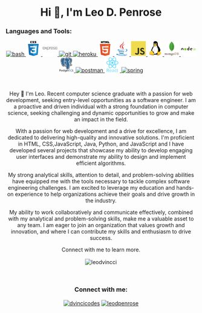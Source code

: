 <h1 align="center">Hi 👋, I'm Leo D. Penrose</h1>









<div align="center">
  
  
  
   <!-- Languages and Tools Section  
   ![Learn English - 2560 x 1440 px(1)](https://user-images.githubusercontent.com/90817505/208836887-9ed422f9-2cfe-4f0e-9f31-06d949b70f79.jpeg)

   -->
<h3 align="left">Languages and Tools:</h3>
<p align="center"> <a href="https://www.gnu.org/software/bash/" target="_blank" rel="noreferrer"> <img src="https://www.vectorlogo.zone/logos/gnu_bash/gnu_bash-icon.svg" alt="bash" width="40" height="40"/> </a> <a href="https://www.w3schools.com/css/" target="_blank" rel="noreferrer"> <img src="https://raw.githubusercontent.com/devicons/devicon/master/icons/css3/css3-original-wordmark.svg" alt="css3" width="40" height="40"/> </a> <a href="https://expressjs.com" target="_blank" rel="noreferrer"> <img src="https://raw.githubusercontent.com/devicons/devicon/master/icons/express/express-original-wordmark.svg" alt="express" width="40" height="40"/> </a> <a href="https://git-scm.com/" target="_blank" rel="noreferrer"> <img src="https://www.vectorlogo.zone/logos/git-scm/git-scm-icon.svg" alt="git" width="40" height="40"/> </a> <a href="https://heroku.com" target="_blank" rel="noreferrer"> <img src="https://www.vectorlogo.zone/logos/heroku/heroku-icon.svg" alt="heroku" width="40" height="40"/> </a> <a href="https://www.w3.org/html/" target="_blank" rel="noreferrer"> <img src="https://raw.githubusercontent.com/devicons/devicon/master/icons/html5/html5-original-wordmark.svg" alt="html5" width="40" height="40"/> </a> <a href="https://www.java.com" target="_blank" rel="noreferrer"> <img src="https://raw.githubusercontent.com/devicons/devicon/master/icons/java/java-original.svg" alt="java" width="40" height="40"/> </a> <a href="https://developer.mozilla.org/en-US/docs/Web/JavaScript" target="_blank" rel="noreferrer"> <img src="https://raw.githubusercontent.com/devicons/devicon/master/icons/javascript/javascript-original.svg" alt="javascript" width="40" height="40"/> </a> <a href="https://www.linux.org/" target="_blank" rel="noreferrer"> <img src="https://raw.githubusercontent.com/devicons/devicon/master/icons/linux/linux-original.svg" alt="linux" width="40" height="40"/> </a> <a href="https://www.mongodb.com/" target="_blank" rel="noreferrer"> <img src="https://raw.githubusercontent.com/devicons/devicon/master/icons/mongodb/mongodb-original-wordmark.svg" alt="mongodb" width="40" height="40"/> </a> <a href="https://nodejs.org" target="_blank" rel="noreferrer"> <img src="https://raw.githubusercontent.com/devicons/devicon/master/icons/nodejs/nodejs-original-wordmark.svg" alt="nodejs" width="40" height="40"/> </a> <a href="https://www.postgresql.org" target="_blank" rel="noreferrer"> <img src="https://raw.githubusercontent.com/devicons/devicon/master/icons/postgresql/postgresql-original-wordmark.svg" alt="postgresql" width="40" height="40"/> </a> <a href="https://postman.com" target="_blank" rel="noreferrer"> <img src="https://www.vectorlogo.zone/logos/getpostman/getpostman-icon.svg" alt="postman" width="40" height="40"/> </a> <a href="https://reactjs.org/" target="_blank" rel="noreferrer"> <img src="https://raw.githubusercontent.com/devicons/devicon/master/icons/react/react-original-wordmark.svg" alt="react" width="40" height="40"/> </a> <a href="https://spring.io/" target="_blank" rel="noreferrer"> <img src="https://www.vectorlogo.zone/logos/springio/springio-icon.svg" alt="spring" width="40" height="40"/> </a> </p>
&emsp;&emsp;&emsp;&emsp;&emsp;&emsp;&emsp;&emsp;&emsp;&emsp;&emsp;&emsp;&emsp;&emsp;
<!--  -->
  
  
  
  
  
  
  
  
    
 
<!-- **My Blurb**   -->
  
Hey 👋 I'm Leo. 
Recent computer science graduate with a passion for web development, seeking entry-level opportunities as a software engineer. I am a proactive and driven individual with a strong foundation in computer science, seeking challenging and dynamic opportunities to grow and make an impact in the field. 

With a passion for web development and a drive for excellence, I am dedicated to delivering high-quality and innovative solutions. I'm proficient in HTML, CSS,JavaScript, Java, Python, and JavaScript and I have developed several projects that showcase my ability to develop engaging user interfaces and demonstrate my ability to design and implement efficient algorithms. 

My strong analytical skills, attention to detail, and problem-solving abilities have equipped me with the tools necessary to tackle complex software engineering challenges. I am excited to leverage my education and hands-on experience to help organizations achieve their goals and drive growth in the industry. 

My ability to work collaboratively and communicate effectively, combined with my analytical and problem-solving skills, make me a valuable asset to any team. I am eager to join an organization that values growth and innovation, and where I can contribute my skills and enthusiasm to drive success. 

Connect with me to learn more.
  
<!--  🎓 I Recently Graduated with a Bachelor of Science in Computer Science

 👨‍💻 My projects are available at [https://leodpenrose.netlify.app/](https://leodpenrose.netlify.app/)

 📝 I sometimes write articles on [https://www.leopenrose.tech/blog](https://www.leopenrose.tech/blog) -->
<!-- 
 📫 **leodpenrose@gmail.com -->
<!-- ⚡ Fun fact **I'm a Navy Vet with 3 deployments and have visted about 10 different countries** -->

<!--  ****   -->

   
  <img align="center" src="https://github-readme-stats.vercel.app/api?username=leodvincci&show_icons=true&locale=en" alt="leodvincci" />

   

  
  
  
  
   
   
&emsp;&emsp;&emsp;&emsp;&emsp;&emsp;&emsp;&emsp;&emsp;&emsp;&emsp;&emsp;&emsp;&emsp;
<!-- Connect With Me Section  -->
<h3 align="center">Connect with me:</h3>
<p align="center">
<a href="https://twitter.com/ldpenrose" target="blank"><img align="center" src="https://raw.githubusercontent.com/rahuldkjain/github-profile-readme-generator/master/src/images/icons/Social/twitter.svg" alt="dvincicodes" height="60" width="80" /></a>
<a href="https://linkedin.com/in/leodpenrose" target="blank"><img align="center" src="https://raw.githubusercontent.com/rahuldkjain/github-profile-readme-generator/master/src/images/icons/Social/linked-in-alt.svg" alt="leodpenrose" height="60" width="80" /></a>
</p>   
<!--       -->
     &emsp;&emsp;&emsp;&emsp;&emsp;&emsp;&emsp;&emsp;&emsp;&emsp;&emsp;&emsp;&emsp;&emsp;
&emsp;&emsp;&emsp;&emsp;&emsp;&emsp;&emsp;&emsp;&emsp;&emsp;&emsp;&emsp;&emsp;&emsp;
&emsp;&emsp;&emsp;&emsp;&emsp;&emsp;&emsp;&emsp;&emsp;&emsp;&emsp;&emsp;&emsp;&emsp;
&emsp;&emsp;&emsp;&emsp;&emsp;&emsp;&emsp;&emsp;&emsp;&emsp;&emsp;&emsp;&emsp;&emsp;
&emsp;&emsp;&emsp;&emsp;&emsp;&emsp;&emsp;&emsp;&emsp;&emsp;&emsp;&emsp;&emsp;&emsp;
&emsp;&emsp;&emsp;&emsp;&emsp;&emsp;&emsp;&emsp;&emsp;&emsp;&emsp;&emsp;&emsp;&emsp;
   


 <div >
   
   
   
   
   

   
   
   
   
   
   
   
   
<!--  Stats  
 ![snake gif](https://github.com/leodvincci/leodvincci/blob/output/github-contribution-grid-snake.gif)

-->
   
   <div> 

<!--  more stats  
<p>
  <img align="center" src="https://github-readme-streak-stats.herokuapp.com/?user=leodvincci&" alt="leodvincci" />
   
</p>
    -->
   </div>

   
<!--     -->

   
   
   
   
   
<!-- random gif
   <img  src="https://media1.giphy.com/media/xT9IgzoKnwFNmISR8I/giphy.gif?cid=790b76112e65678dd24e210d71a5852237611636a2db0a16&rid=giphy.gif&ct=g" alt="Girl in a jacket" width="300" height="200"> 
  
   -->
  
</div>

 </div>
 
 
 
 
<!-- another random gif 
<div  align="center">
<img src="https://camo.githubusercontent.com/beb64ff21c883e318e4f5db5231c2ba4175705bea1c9249e82a41ab375db4f75/68747470733a2f2f6d65646961322e67697068792e636f6d2f6d656469612f51737347456d706b79454f684243623765312f67697068792e6769663f6369643d656366303565343761306e336769316266716e74716d6f62386739616964316f796a327772336473336d67373030626c267269643d67697068792e676966" data-canonical-src="https://media2.giphy.com/media/QssGEmpkyEOhBCb7e1/giphy.gif?cid=ecf05e47a0n3gi1bfqntqmob8g9aid1oyj2wr3ds3mg700bl&amp;rid=giphy.gif" style="max-width: 100%; display: inline-block;" data-target="animated-image.originalImage">

</div>
  -->
 

<!-- 
<p align="center"> <a href="https://twitter.com/ldpenrose" target="blank"><img src="https://img.shields.io/twitter/follow/ldpenrose?logo=twitter&style=for-the-badge" alt="ldpenrose" /></a> </p>
 -->






</div>







